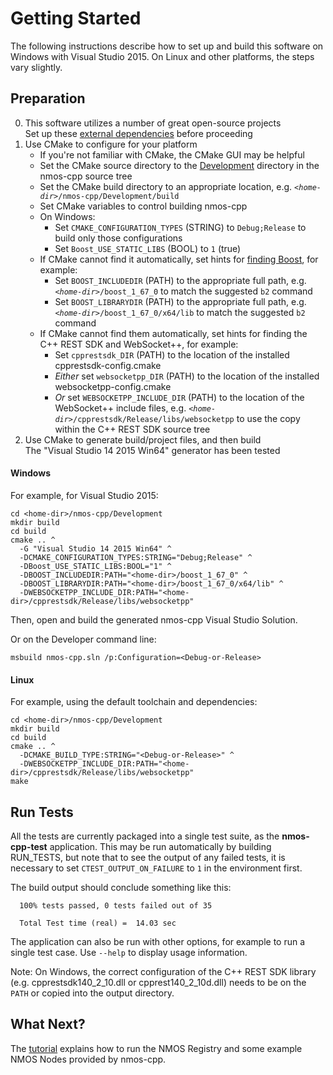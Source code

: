 # Getting Started

The following instructions describe how to set up and build this software on Windows with Visual Studio 2015.
On Linux and other platforms, the steps vary slightly.

## Preparation

0. This software utilizes a number of great open-source projects  
   Set up these [external dependencies](Dependencies.md#preparation) before proceeding
1. Use CMake to configure for your platform
   - If you're not familiar with CMake, the CMake GUI may be helpful
   - Set the CMake source directory to the [Development](../Development) directory in the nmos-cpp source tree
   - Set the CMake build directory to an appropriate location, e.g. *``<home-dir>``*``/nmos-cpp/Development/build``
   - Set CMake variables to control building nmos-cpp
   - On Windows:
     - Set ``CMAKE_CONFIGURATION_TYPES`` (STRING) to ``Debug;Release`` to build only those configurations
     - Set ``Boost_USE_STATIC_LIBS`` (BOOL) to ``1`` (true)
   - If CMake cannot find it automatically, set hints for [finding Boost](https://cmake.org/cmake/help/latest/module/FindBoost.html), for example:
     - Set ``BOOST_INCLUDEDIR`` (PATH) to the appropriate full path, e.g. *``<home-dir>``*``/boost_1_67_0`` to match the suggested ``b2`` command
     - Set ``BOOST_LIBRARYDIR`` (PATH) to the appropriate full path, e.g. *``<home-dir>``*``/boost_1_67_0/x64/lib`` to match the suggested ``b2`` command
   - If CMake cannot find them automatically, set hints for finding the C++ REST SDK and WebSocket++, for example:
     - Set ``cpprestsdk_DIR`` (PATH) to the location of the installed cpprestsdk-config.cmake
     - *Either* set ``websocketpp_DIR`` (PATH) to the location of the installed websocketpp-config.cmake
     - *Or* set ``WEBSOCKETPP_INCLUDE_DIR`` (PATH) to the location of the WebSocket++ include files, e.g. *``<home-dir>``*``/cpprestsdk/Release/libs/websocketpp`` to use the copy within the C++ REST SDK source tree
2. Use CMake to generate build/project files, and then build  
   The "Visual Studio 14 2015 Win64" generator has been tested

#### Windows

For example, for Visual Studio 2015:
```
cd <home-dir>/nmos-cpp/Development
mkdir build
cd build
cmake .. ^
  -G "Visual Studio 14 2015 Win64" ^
  -DCMAKE_CONFIGURATION_TYPES:STRING="Debug;Release" ^
  -DBoost_USE_STATIC_LIBS:BOOL="1" ^
  -DBOOST_INCLUDEDIR:PATH="<home-dir>/boost_1_67_0" ^
  -DBOOST_LIBRARYDIR:PATH="<home-dir>/boost_1_67_0/x64/lib" ^
  -DWEBSOCKETPP_INCLUDE_DIR:PATH="<home-dir>/cpprestsdk/Release/libs/websocketpp"
```

Then, open and build the generated nmos-cpp Visual Studio Solution.

Or on the Developer command line:
```
msbuild nmos-cpp.sln /p:Configuration=<Debug-or-Release>
```

#### Linux

For example, using the default toolchain and dependencies:

```
cd <home-dir>/nmos-cpp/Development
mkdir build
cd build
cmake .. ^
  -DCMAKE_BUILD_TYPE:STRING="<Debug-or-Release>" ^
  -DWEBSOCKETPP_INCLUDE_DIR:PATH="<home-dir>/cpprestsdk/Release/libs/websocketpp"
make
```

## Run Tests

All the tests are currently packaged into a single test suite, as the **nmos-cpp-test** application.
This may be run automatically by building RUN_TESTS, but note that to see the output of any failed tests,
it is necessary to set ``CTEST_OUTPUT_ON_FAILURE`` to ``1`` in the environment first.

The build output should conclude something like this:

```
  100% tests passed, 0 tests failed out of 35
  
  Total Test time (real) =  14.03 sec
```

The application can also be run with other options, for example to run a single test case.
Use ``--help`` to display usage information.

Note: On Windows, the correct configuration of the C++ REST SDK library (e.g. cpprestsdk140_2_10.dll or cpprest140_2_10d.dll) needs to be on the ``PATH`` or copied into the output directory.

## What Next?

The [tutorial](Tutorial.md) explains how to run the NMOS Registry and some example NMOS Nodes provided by nmos-cpp.

